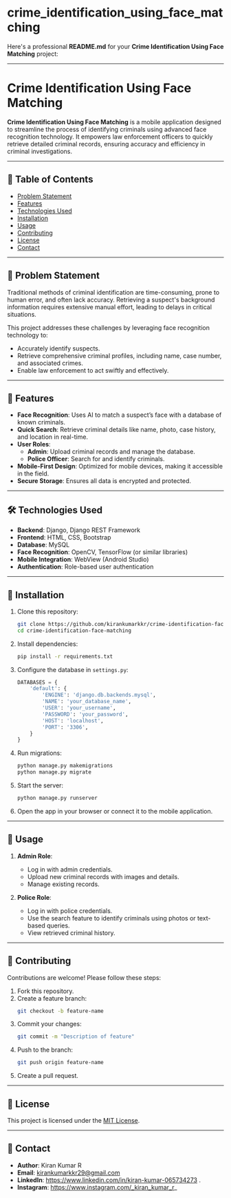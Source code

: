 # crime_identification_using_face_matching
Here's a professional **README.md** for your **Crime Identification Using Face Matching** project:

---

# Crime Identification Using Face Matching

**Crime Identification Using Face Matching** is a mobile application designed to streamline the process of identifying criminals using advanced face recognition technology. It empowers law enforcement officers to quickly retrieve detailed criminal records, ensuring accuracy and efficiency in criminal investigations.

---

## 📝 **Table of Contents**
- [Problem Statement](#problem-statement)
- [Features](#features)
- [Technologies Used](#technologies-used)
- [Installation](#installation)
- [Usage](#usage)
- [Contributing](#contributing)
- [License](#license)
- [Contact](#contact)

---

## 📌 **Problem Statement**

Traditional methods of criminal identification are time-consuming, prone to human error, and often lack accuracy. Retrieving a suspect's background information requires extensive manual effort, leading to delays in critical situations.

This project addresses these challenges by leveraging face recognition technology to:
- Accurately identify suspects.
- Retrieve comprehensive criminal profiles, including name, case number, and associated crimes.
- Enable law enforcement to act swiftly and effectively.

---

## 🚀 **Features**
- **Face Recognition**: Uses AI to match a suspect’s face with a database of known criminals.
- **Quick Search**: Retrieve criminal details like name, photo, case history, and location in real-time.
- **User Roles**:
  - **Admin**: Upload criminal records and manage the database.
  - **Police Officer**: Search for and identify criminals.
- **Mobile-First Design**: Optimized for mobile devices, making it accessible in the field.
- **Secure Storage**: Ensures all data is encrypted and protected.

---

## 🛠️ **Technologies Used**
- **Backend**: Django, Django REST Framework
- **Frontend**: HTML, CSS, Bootstrap
- **Database**: MySQL
- **Face Recognition**: OpenCV, TensorFlow (or similar libraries)
- **Mobile Integration**: WebView (Android Studio)
- **Authentication**: Role-based user authentication

---

## 🔧 **Installation**

1. Clone this repository:
   ```bash
   git clone https://github.com/kirankumarkkr/crime-identification-face-matching.git
   cd crime-identification-face-matching
   ```

2. Install dependencies:
   ```bash
   pip install -r requirements.txt
   ```

3. Configure the database in `settings.py`:
   ```python
   DATABASES = {
       'default': {
           'ENGINE': 'django.db.backends.mysql',
           'NAME': 'your_database_name',
           'USER': 'your_username',
           'PASSWORD': 'your_password',
           'HOST': 'localhost',
           'PORT': '3306',
       }
   }
   ```

4. Run migrations:
   ```bash
   python manage.py makemigrations
   python manage.py migrate
   ```

5. Start the server:
   ```bash
   python manage.py runserver
   ```

6. Open the app in your browser or connect it to the mobile application.

---

## 📖 **Usage**

1. **Admin Role**:
   - Log in with admin credentials.
   - Upload new criminal records with images and details.
   - Manage existing records.

2. **Police Role**:
   - Log in with police credentials.
   - Use the search feature to identify criminals using photos or text-based queries.
   - View retrieved criminal history.

---

## 🤝 **Contributing**

Contributions are welcome! Please follow these steps:
1. Fork this repository.
2. Create a feature branch:
   ```bash
   git checkout -b feature-name
   ```
3. Commit your changes:
   ```bash
   git commit -m "Description of feature"
   ```
4. Push to the branch:
   ```bash
   git push origin feature-name
   ```
5. Create a pull request.

---

## 📜 **License**
This project is licensed under the [MIT License](LICENSE).

---

## 📧 **Contact**
- **Author**: Kiran Kumar R  
- **Email**: kirankumarkkr29@gmail.com  
- **LinkedIn**: https://www.linkedin.com/in/kiran-kumar-065734273 .  
- **Instagram**: https://www.instagram.com/_kiran_kumar_r_

